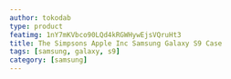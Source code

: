 ```yaml
---
author: tokodab
type: product
featimg: 1nY7mKVbco90LQd4kRGWHywEjsVQruHt3
title: The Simpsons Apple Inc Samsung Galaxy S9 Case
tags: [samsung, galaxy, s9]
category: [samsung]
---
```

